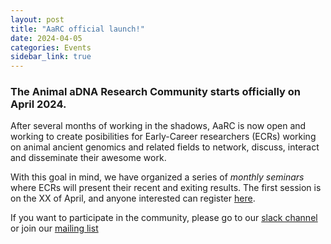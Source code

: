 ```yaml
---
layout: post
title: "AaRC official launch!"
date: 2024-04-05
categories: Events
sidebar_link: true
---
```


### The Animal aDNA Research Community starts officially on April 2024.
After several months of working in the shadows, AaRC is now open and working to create posibilities for Early-Career researchers (ECRs) working on animal ancient genomics and related fields to network, discuss, interact and disseminate their awesome work. 

With this goal in mind, we have organized a series of *monthly seminars* where ECRs will present their recent and exiting results. The first session is on the XX of April, and anyone interested can register [here](link_to_google_form). 

If you want to participate in the community, please go to our [slack channel](https://join.slack.com/t/aarc-8tg1497/shared_invite/zt-2evac9tqu-GXoU0UsmLbI4mIsS91XMcw) or join our [mailing list](link_to_mailing_list)
